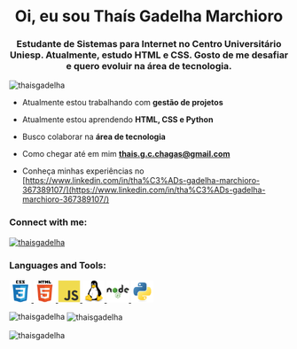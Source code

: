 <h1 align="center">Oi, eu sou Thaís Gadelha Marchioro</h1>
<h3 align="center">Estudante de Sistemas para Internet no Centro Universitário Uniesp. Atualmente, estudo HTML e CSS. Gosto de me desafiar e quero evoluir na área de tecnologia.</h3>

<p align="left"> <img src="https://komarev.com/ghpvc/?username=thaisgadelha&label=Profile%20views&color=0e75b6&style=flat" alt="thaisgadelha" /> </p>

- Atualmente estou trabalhando com **gestão de projetos**

- Atualmente estou aprendendo **HTML, CSS e Python**

- Busco colaborar na **área de tecnologia**

- Como chegar até em mim **thais.g.c.chagas@gmail.com**

- Conheça minhas experiências no [https://www.linkedin.com/in/tha%C3%ADs-gadelha-marchioro-367389107/](https://www.linkedin.com/in/tha%C3%ADs-gadelha-marchioro-367389107/)

<h3 align="left">Connect with me:</h3>
<p align="left">
<a href="https://linkedin.com/in/thaisgadelha" target="blank"><img align="center" src="https://raw.githubusercontent.com/rahuldkjain/github-profile-readme-generator/master/src/images/icons/Social/linked-in-alt.svg" alt="thaisgadelha" height="30" width="40" /></a>
</p>

<h3 align="left">Languages and Tools:</h3>
<p align="left"> <a href="https://www.w3schools.com/css/" target="_blank" rel="noreferrer"> <img src="https://raw.githubusercontent.com/devicons/devicon/master/icons/css3/css3-original-wordmark.svg" alt="css3" width="40" height="40"/> </a> <a href="https://www.w3.org/html/" target="_blank" rel="noreferrer"> <img src="https://raw.githubusercontent.com/devicons/devicon/master/icons/html5/html5-original-wordmark.svg" alt="html5" width="40" height="40"/> </a> <a href="https://developer.mozilla.org/en-US/docs/Web/JavaScript" target="_blank" rel="noreferrer"> <img src="https://raw.githubusercontent.com/devicons/devicon/master/icons/javascript/javascript-original.svg" alt="javascript" width="40" height="40"/> </a> <a href="https://www.linux.org/" target="_blank" rel="noreferrer"> <img src="https://raw.githubusercontent.com/devicons/devicon/master/icons/linux/linux-original.svg" alt="linux" width="40" height="40"/> </a> <a href="https://nodejs.org" target="_blank" rel="noreferrer"> <img src="https://raw.githubusercontent.com/devicons/devicon/master/icons/nodejs/nodejs-original-wordmark.svg" alt="nodejs" width="40" height="40"/> </a> <a href="https://www.python.org" target="_blank" rel="noreferrer"> <img src="https://raw.githubusercontent.com/devicons/devicon/master/icons/python/python-original.svg" alt="python" width="40" height="40"/> </a> </p>

<p><img align="left" src="https://github-readme-stats.vercel.app/api/top-langs?username=thaisgadelha&show_icons=true&locale=en&layout=compact" alt="thaisgadelha" /></p>

<p>&nbsp;<img align="center" src="https://github-readme-stats.vercel.app/api?username=thaisgadelha&show_icons=true&locale=en" alt="thaisgadelha" /></p>

<p><img align="center" src="https://github-readme-streak-stats.herokuapp.com/?user=thaisgadelha&" alt="thaisgadelha" /></p>
